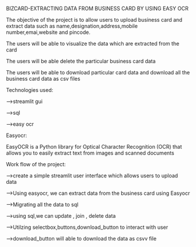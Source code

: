 BIZCARD-EXTRACTING DATA FROM BUSINESS CARD BY USING EASY OCR


The objective of the project is to allow users to upload business card and extract data such as name,designation,address,mobile number,emai,website and pincode.

The users will be able to visualize the data which are extracted from the card 

The users will be able delete the particular business card data

The users will be able to download particular card data and download all the business card data as csv files

Technologies used:

-->streamlit gui

-->sql

-->easy ocr

Easyocr:

EasyOCR is a Python library for Optical Character Recognition (OCR) that allows you to easily extract text from images and scanned documents

Work flow of the project:

-->create a simple streamlit user interface which allows users to upload data

-->Using easyocr, we can extract data from the business card using Easyocr

-->Migrating all the data to sql

-->using sql,we can update , join , delete data 

-->Utilzing selectbox,buttons,download_button to interact with user

-->download_button will able to download the data as csvv file


